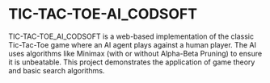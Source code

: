 # TIC-TAC-TOE-AI_CODSOFT
TIC-TAC-TOE_AI_CODSOFT is a web-based implementation of the classic Tic-Tac-Toe game where an AI agent plays against a human player. The AI uses algorithms like Minimax (with or without Alpha-Beta Pruning) to ensure it is unbeatable. This project demonstrates the application of game theory and basic search algorithms.
